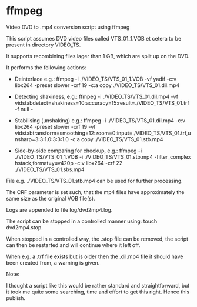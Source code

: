 # ffmpeg
Video DVD to .mp4 conversion script using ffmpeg

This script assumes DVD video files called VTS_01_1.VOB et cetera to be present in directory VIDEO_TS.

It supports recombining files lager than 1 GB, which are split up on the DVD.


It performs the following actions:

- Deinterlace e.g.: 
ffmpeg  -i ./VIDEO_TS/VTS_01_1.VOB  -vf yadif  -c:v libx264  -preset slower  -crf 19  -c:a copy  ./VIDEO_TS/VTS_01.dil.mp4

- Detecting shakiness, e.g.:
ffmpeg  -i ./VIDEO_TS/VTS_01.dil.mp4  -vf vidstabdetect=shakiness=10:accuracy=15:result=./VIDEO_TS/VTS_01.trf -f null -

- Stabilising (unshaking) e.g.:
ffmpeg  -i ./VIDEO_TS/VTS_01.dil.mp4  -c:v libx264  -preset slower  -crf 19  -vf vidstabtransform=smoothing=12:zoom=0:input=./VIDEO_TS/VTS_01.trf,unsharp=3:3:1.0:3:3:1.0  -c:a copy  ./VIDEO_TS/VTS_01.stb.mp4

- Side-by-side comparing for checkup, e.g.:
ffmpeg  -i ./VIDEO_TS/VTS_01_1.VOB  -i ./VIDEO_TS/VTS_01.stb.mp4  -filter_complex hstack,format=yuv420p  -c:v libx264  -crf 22  ./VIDEO_TS/VTS_01.sbs.mp4


File e.g. ./VIDEO_TS/VTS_01.stb.mp4 can be used for further processing.

The CRF parameter is set such, that the mp4 files have approximately the same size as the original VOB file(s).

Logs are appended to file log/dvd2mp4.log.

The script can be stopped in a controlled manner using: touch dvd2mp4.stop.

When stopped in a controlled way, the .stop file can be removed, the script can then be restarted and will continue where it left off.

When e.g. a .trf file exists but is older then the .dil.mp4 file it should have been created from, a warning is given.



Note:

I thought a script like this would be rather standard and straightforward, but it took me quite some searching, time and effort to get this right.
Hence this publish.

